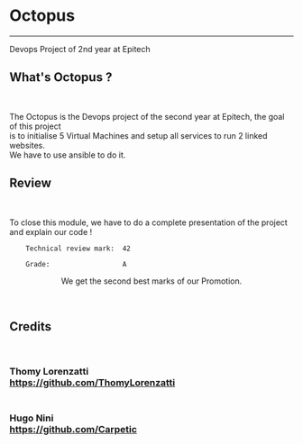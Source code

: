 # Octopus

---

<p> Devops Project of 2nd year at Epitech
    <br> 
</p>

## What's Octopus ?

</br>

The Octopus is the Devops project of the second year at Epitech, the goal of this project<br>
is to initialise 5 Virtual Machines and setup all services to run 2 linked websites.<br>
We have to use ansible to do it.<br>

## Review

</br>

To close this module, we have to do a complete presentation of the project and explain our code !</br>

        Technical review mark:  42

        Grade:                  A

<p align="center">
        We get the second best marks of our Promotion.
</p>

</br>

## Credits

</br>

### **Thomy Lorenzatti**</br>https://github.com/ThomyLorenzatti</br></br>
### **Hugo Nini**</br>https://github.com/Carpetic</br></br>

